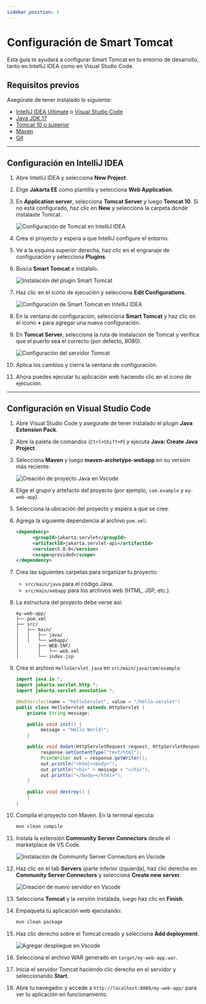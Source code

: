 ```yaml
---
sidebar_position: 3
---
```


# Configuración de Smart Tomcat

Esta guía te ayudará a configurar Smart Tomcat en tu entorno de desarrollo, tanto en IntelliJ IDEA como en Visual Studio Code.

## Requisitos previos

Asegúrate de tener instalado lo siguiente:

- [IntelliJ IDEA Ultimate](https://www.jetbrains.com/idea/download/) o [Visual Studio Code](https://code.visualstudio.com/Download)
- [Java JDK 17](https://www.oracle.com/java/technologies/javase/jdk17-archive-downloads.html)
- [Tomcat 10 o superior](https://tomcat.apache.org)
- [Maven](https://maven.apache.org/download.cgi)
- [Git](https://git-scm.com/downloads)

---

## Configuración en IntelliJ IDEA

1. Abre IntelliJ IDEA y selecciona **New Project**.
2. Elige **Jakarta EE** como plantilla y selecciona **Web Application**.
3. En **Application server**, selecciona **Tomcat Server** y luego **Tomcat 10**. Si no está configurado, haz clic en **New** y selecciona la carpeta donde instalaste Tomcat.

    ![Configuración de Tomcat en IntelliJ IDEA](/img/tomcat-jakarta-1.png)

4. Crea el proyecto y espera a que IntelliJ configure el entorno.
5. Ve a la esquina superior derecha, haz clic en el engranaje de configuración y selecciona **Plugins**.
6. Busca **Smart Tomcat** e instálalo.

    ![Instalación del plugin Smart Tomcat](/img/tomcat-jakarta-2.png)

7. Haz clic en el icono de ejecución y selecciona **Edit Configurations**.

    ![Configuración de Smart Tomcat en IntelliJ IDEA](/img/tomcat-jakarta-3.png)

8. En la ventana de configuración, selecciona **Smart Tomcat** y haz clic en el icono **+** para agregar una nueva configuración.
9. En **Tomcat Server**, selecciona la ruta de instalación de Tomcat y verifica que el puerto sea el correcto (por defecto, 8080).

    ![Configuración del servidor Tomcat](/img/tomcat-jakarta-4.png)

10. Aplica los cambios y cierra la ventana de configuración.
11. Ahora puedes ejecutar tu aplicación web haciendo clic en el icono de ejecución.

---

## Configuración en Visual Studio Code

1. Abre Visual Studio Code y asegúrate de tener instalado el plugin **Java Extension Pack**.
2. Abre la paleta de comandos (`Ctrl+Shift+P`) y ejecuta **Java: Create Java Project**.
3. Selecciona **Maven** y luego **maven-archetype-webapp** en su versión más reciente.

    ![Creación de proyecto Java en Vscode](/img/tomcat-jakarta-vscode-1.png)

4. Elige el grupo y artefacto del proyecto (por ejemplo, `com.example` y `my-web-app`).
5. Selecciona la ubicación del proyecto y espera a que se cree.
6. Agrega la siguiente dependencia al archivo `pom.xml`:

    ```xml
    <dependency>
          <groupId>jakarta.servlet</groupId>
          <artifactId>jakarta.servlet-api</artifactId>
          <version>5.0.0</version>
          <scope>provided</scope>
    </dependency>
    ```

7. Crea las siguientes carpetas para organizar tu proyecto:
    - `src/main/java` para el código Java.
    - `src/main/webapp` para los archivos web (HTML, JSP, etc.).

8. La estructura del proyecto debe verse así:

    ```
    my-web-app/
    ├── pom.xml
    ├── src/
    │   ├── main/
    │   │   ├── java/
    │   │   └── webapp/
    │       ├── WEB-INF/
    │       │   └── web.xml
    │       └── index.jsp
    ```

9. Crea el archivo `HelloServlet.java` en `src/main/java/com/example`:

    ```java
    import java.io.*;
    import jakarta.servlet.http.*;
    import jakarta.servlet.annotation.*;

    @WebServlet(name = "helloServlet", value = "/hello-servlet")
    public class HelloServlet extends HttpServlet {
        private String message;

        public void init() {
             message = "Hello World!";
        }

        public void doGet(HttpServletRequest request, HttpServletResponse response) throws IOException {
             response.setContentType("text/html");
             PrintWriter out = response.getWriter();
             out.println("<html><body>");
             out.println("<h1>" + message + "</h1>");
             out.println("</body></html>");
        }

        public void destroy() {
        }
    }
    ```

10. Compila el proyecto con Maven. En la terminal ejecuta:

     ```bash
     mvn clean compile
     ```

11. Instala la extensión **Community Server Connectors** desde el marketplace de VS Code.

     ![Instalación de Community Server Connectors en Vscode](/img/tomcat-jakarta-vscode-2.png)

12. Haz clic en el tab **Servers** (parte inferior izquierda), haz clic derecho en **Community Server Connectors** y selecciona **Create new server**.

     ![Creación de nuevo servidor en Vscode](/img/tomcat-jakarta-vscode-3.png)

13. Selecciona **Tomcat** y la versión instalada, luego haz clic en **Finish**.
14. Empaqueta tu aplicación web ejecutando:

     ```bash
     mvn clean package
     ```

15. Haz clic derecho sobre el Tomcat creado y selecciona **Add deployment**.

     ![Agregar despliegue en Vscode](/img/tomcat-jakarta-vscode-4.png)

16. Selecciona el archivo WAR generado en `target/my-web-app.war`.
17. Inicia el servidor Tomcat haciendo clic derecho en el servidor y seleccionando **Start**.
18. Abre tu navegador y accede a `http://localhost:8080/my-web-app/` para ver tu aplicación en funcionamiento.

